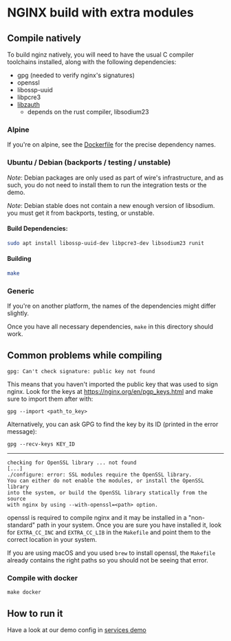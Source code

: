 # NGINX build with extra modules

## Compile natively

To build nginz natively, you will need to have the usual C compiler toolchains installed, along with the following dependencies:

* gpg (needed to verify nginx's signatures)
* openssl
* libossp-uuid
* libpcre3
* [libzauth](../../libs/libzauth)
    * depends on the rust compiler, libsodium23

### Alpine
If you're on alpine, see the [Dockerfile](Dockerfile) for the precise dependency names.

### Ubuntu / Debian (backports / testing / unstable)

_Note_: Debian packages are only used as part of wire's infrastructure, and as such, you do not need to install them to run the integration tests or the demo.

_Note_: Debian stable does not contain a new enough version of libsodium. you must get it from backports, testing, or unstable.

#### Build Dependencies:
```bash
sudo apt install libossp-uuid-dev libpcre3-dev libsodium23 runit
```

#### Building
```bash
make
```

### Generic
If you're on another platform, the names of the dependencies might differ slightly.

Once you have all necessary dependencies, `make` in this directory should work.

## Common problems while compiling

```
gpg: Can't check signature: public key not found
```

This means that you haven't imported the public key that was used to sign nginx. Look for the keys at https://nginx.org/en/pgp_keys.html and make sure to import them after with:

`gpg --import <path_to_key>`

Alternatively, you can ask GPG to find the key by its ID (printed in the error message):

`gpg --recv-keys KEY_ID`

---

```
checking for OpenSSL library ... not found
[...]
./configure: error: SSL modules require the OpenSSL library.
You can either do not enable the modules, or install the OpenSSL library
into the system, or build the OpenSSL library statically from the source
with nginx by using --with-openssl=<path> option.
```

openssl is required to compile nginx and it may be installed in a "non-standard" path in your system. Once you are sure you have installed it, look for `EXTRA_CC_INC` and `EXTRA_CC_LIB` in the `Makefile` and point them to the correct location in your system.

If you are using macOS and you used `brew` to install openssl, the `Makefile` already contains the right paths so you should not be seeing that error.

### Compile with docker

`make docker`

## How to run it

Have a look at our demo config in [services demo](../../deploy/services-demo/conf/nginz)

